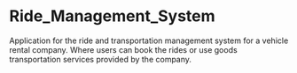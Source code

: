 # Ride_Management_System
 Application for the ride and transportation management system for a vehicle rental company. Where users can book the rides or use goods transportation services provided by the company.
